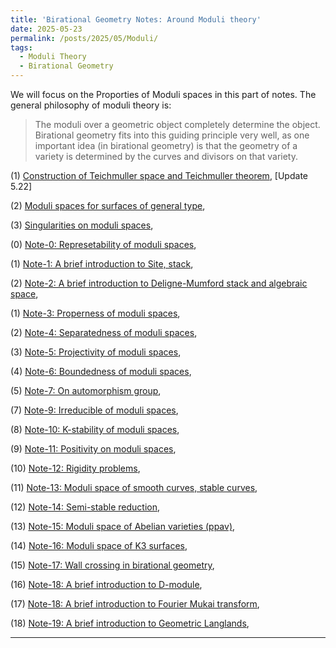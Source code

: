 ```yaml
---
title: 'Birational Geometry Notes: Around Moduli theory'
date: 2025-05-23
permalink: /posts/2025/05/Moduli/
tags:
  - Moduli Theory
  - Birational Geometry
---
```


We will focus on the Proporties of Moduli spaces in this part of notes. The general philosophy of moduli theory is: 
> The moduli over a geometric object completely determine the object. Birational geometry fits into this guiding principle very well, as one important idea (in birational geometry) is that the geometry of a variety is determined by the curves and divisors on that variety.


(1) [Construction of Teichmuller space and Teichmuller theorem](https://yilimath.github.io/files/Moduli/Teichmuller.pdf), [Update 5.22]

(2) [Moduli spaces for surfaces of general type](),

(3) [Singularities on moduli spaces](https://yilimath.github.io/files/Moduli/PositiveModuli.pdf),

(0) [Note-0: Represetability of moduli spaces](https://yilimath.github.io/files/Moduli/RepresentableModuli.pdf),

(1) [Note-1: A brief introduction to Site, stack](),

(2) [Note-2: A brief introduction to Deligne-Mumford stack and algebraic space](), 

(1) [Note-3: Properness of moduli spaces](https://yilimath.github.io/files/Moduli/ProperModuli.pdf),

(2) [Note-4: Separatedness of moduli spaces](https://yilimath.github.io/files/Moduli/SeparatModuli.pdf),

(3) [Note-5: Projectivity of moduli spaces](https://yilimath.github.io/files/Moduli/ProjectiveModuli.pdf),

(4) [Note-6: Boundedness of moduli spaces](https://yilimath.github.io/files/Moduli/BoundednessModuli.pdf),

(5) [Note-7: On automorphism group](https://yilimath.github.io/files/Moduli/AutGroup.pdf),


(7) [Note-9: Irreducible of moduli spaces](https://yilimath.github.io/files/Moduli/IrreducibleModuli.pdf),

(8) [Note-10: K-stability of moduli spaces](https://yilimath.github.io/files/Moduli/Kstable.pdf),

(9) [Note-11: Positivity on moduli spaces](),

(10) [Note-12: Rigidity problems](),

(11) [Note-13: Moduli space of smooth curves, stable curves](https://yilimath.github.io/files/Moduli/ModuliCurve.pdf),

(12) [Note-14: Semi-stable reduction](),

(13) [Note-15: Moduli space of Abelian varieties (ppav)](https://yilimath.github.io/files/Moduli/ModuliAbelian.pdf),

(14) [Note-16: Moduli space of K3 surfaces](https://yilimath.github.io/files/Moduli/ModuliK3.pdf),

(15) [Note-17: Wall crossing in birational geometry](),

(16) [Note-18: A brief introduction to D-module](),

(17) [Note-18: A brief introduction to Fourier Mukai transform](),

(18) [Note-19: A brief introduction to Geometric Langlands](),



---

